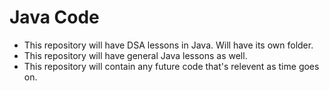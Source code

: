 # Java Code
- This repository will have DSA lessons in Java. Will have its own folder.
- This repository will have general Java lessons as well.
- This repository will contain any future code that's relevent as time goes on.
